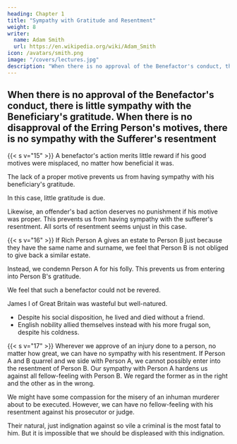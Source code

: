 ```yaml
---
heading: Chapter 1
title: "Sympathy with Gratitude and Resentment"
weight: 8
writer:
  name: Adam Smith
  url: https://en.wikipedia.org/wiki/Adam_Smith
icon: /avatars/smith.png
image: "/covers/lectures.jpg"
description: "When there is no approval of the Benefactor's conduct, there is little sympathy with the Beneficiary's gratitude"
---
```




## When there is no approval of the Benefactor's conduct, there is little sympathy with the Beneficiary's gratitude. When there is no disapproval of the Erring Person's motives, there is no sympathy with the Sufferer's resentment

{{< s v="15" >}} A benefactor's action merits little reward if his good motives were misplaced, no matter how beneficial it was. 

The lack of a proper motive prevents us from having sympathy with his beneficiary's gratitude. 

In this case, little gratitude is due. 

Likewise, an offender's bad action deserves no punishment if his motive was proper. This prevents us from having sympathy with the sufferer's resentment. All sorts of resentment seems unjust in this case.


{{< s v="16" >}} If Rich Person A gives an estate to Person B just because they have the same name and surname, we feel that Person B is not obliged to give back a similar estate. 

Instead, we condemn Person A for his folly. This prevents us from entering into Person B's gratitude. 

We feel that such a benefactor could not be revered.

<!-- We cannot sympathize with a benefactor's action if there is no propriety in his motives. This makes us less disposed to enter into the gratitude of his beneficiary. 
A very small return seems due to that foolish and profuse generosity which confers the greatest benefits from the most trivial motives. An example is giving an
 to a man merely because his name and surname happen to be the same with those of the giver.
Such services do not demand any proportional recompense. 

Our contempt for the benefactor's folly hinders us from thoroughly . His benefactor seems unworthy of it. 
 -->

<!-- Princes have heaped wealth, power, and honours on their favourites.
- This has seldom led to attachment experienced by others who were 

Other princes were more frugal in giving favours. -->

James I of Great Britain was wasteful but well-natured.
- Despite his social disposition, he lived and died without a friend.
- English nobility allied themselves instead with his more frugal son, despite his coldness.


{{< s v="17" >}} Wherever we approve of an injury done to a person, no matter how great, we can have no sympathy with his resentment. If Person A and B quarrel and we side with Person A, we cannot possibly enter into the resentment of Person B. Our sympathy with Person A hardens us against all fellow-feeling with Person B. We regard the former as in the right and the other as in the wrong.
<!-- Whatever the other person may have suffered, it cannot displease or provoke us while it is no more than= 
what we ourselves should have wished him to suffer
what our own sympathetic indignation would have prompted us to inflict on him -->

We might have some compassion for the misery of an inhuman murderer about to be executed. However, we can have no fellow-feeling with his resentment against his prosecutor or judge. 

Their natural, just indignation against so vile a criminal is the most fatal to him. But it is impossible that we should be displeased with this indignation.
